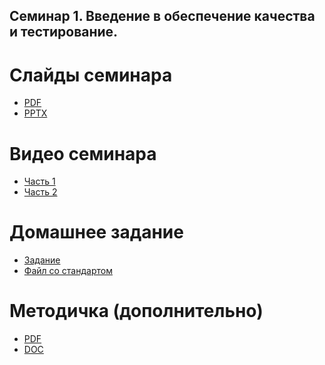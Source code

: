 Семинар 1. Введение в обеспечение качества и тестирование.
--

# Слайды семинара

* [PDF](Seminar01-slides.pdf)
* [PPTX](Seminar01-slides.pptx)

# Видео семинара

* [Часть 1](https://yadi.sk/i/yucV9HEKHcdYBA)
* [Часть 2](https://yadi.sk/i/SDmFKlO_gqysEw)

# Домашнее задание

* [Задание](HomeTasks01.docx)
* [Файл со стандартом](Standards.doc)

# Методичка (дополнительно)

* [PDF](Seminar01.pdf)
* [DOC](Seminar01.docx)
